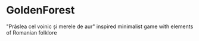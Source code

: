 # GoldenForest
 "Prâslea cel voinic și merele de aur" inspired minimalist game with elements of Romanian folklore
